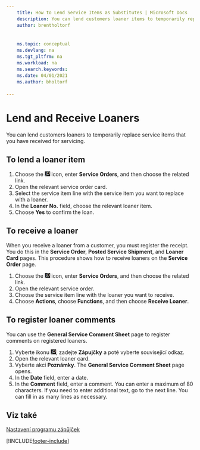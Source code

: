 ```yaml
---
    title: How to Lend Service Items as Substitutes | Microsoft Docs
    description: You can lend customers loaner items to temporarily replace service items that you have received for servicing.
    author: brentholtorf


    ms.topic: conceptual
    ms.devlang: na
    ms.tgt_pltfrm: na
    ms.workload: na
    ms.search.keywords:
    ms.date: 04/01/2021
    ms.author: bholtorf

---
```

# Lend and Receive Loaners
You can lend customers loaners to temporarily replace service items that you have received for servicing.

## To lend a loaner item
1. Choose the ![Lightbulb that opens the Tell Me feature.](media/ui-search/search_small.png "Tell me what you want to do") icon, enter **Service Orders**, and then choose the related link.
2. Open the relevant service order card.
3. Select the service item line with the service item you want to replace with a loaner.
4. In the **Loaner No.** field, choose the relevant loaner item.
5. Choose **Yes** to confirm the loan.

## To receive a loaner
When you receive a loaner from a customer, you must register the receipt. You do this in the **Service Order**, **Posted Service Shipment**, and **Loaner Card** pages. This procedure shows how to receive loaners on the **Service Order** page.

1. Choose the ![Lightbulb that opens the Tell Me feature.](media/ui-search/search_small.png "Tell me what you want to do") icon, enter **Service Orders**, and then choose the related link.
2. Open the relevant service order.
3. Choose the service item line with the loaner you want to receive.
4. Choose **Actions**, choose **Functions**, and then choose **Receive Loaner**.

## To register loaner comments
You can use the **General Service Comment Sheet** page to register comments on registered loaners.

1. Vyberte ikonu ![Žárovky, která otevře funkci Řekněte mi.](media/ui-search/search_small.png "Řekněte mi, co chcete dělat"), zadejte **Zápujčky** a poté vyberte související odkaz.
2. Open the relevant loaner card.
3. Vyberte akci **Poznámky**. The **General Service Comment Sheet** page opens.
4. In the **Date** field, enter a date.
5. In the **Comment** field, enter a comment. You can enter a maximum of 80 characters. If you need to enter additional text, go to the next line. You can fill in as many lines as necessary.

## Viz také
[Nastavení programu zápůjček](service-how-setup-loaner-program.md)


[!INCLUDE[footer-include](includes/footer-banner.md)]